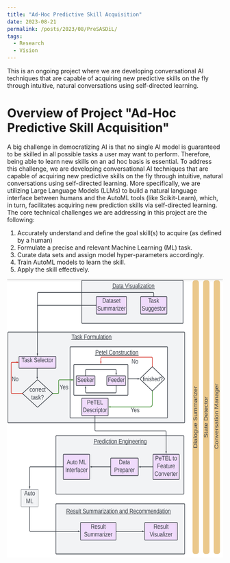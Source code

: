 ```yaml
---
title: "Ad-Hoc Predictive Skill Acquisition"
date: 2023-08-21
permalink: /posts/2023/08/PreSASDiL/
tags:
  - Research
  - Vision
---
```


This is an ongoing project where we are developing conversational AI techniques that are capable of acquiring new predictive skills on the fly through intuitive, natural conversations using self-directed learning.


Overview of Project "Ad-Hoc Predictive Skill Acquisition"
======
A big challenge in democratizing AI is that no single AI model is guaranteed to be skilled in all possible tasks a user may want to perform. Therefore, being able to learn new skills on an ad hoc basis is essential. To address this challenge, we are developing conversational AI techniques that are capable of acquiring new predictive skills on the fly through intuitive, natural conversations using self-directed learning. More specifically, we are utilizing Large Language Models (LLMs) to build a natural language interface between humans and the AutoML tools (like Scikit-Learn), which, in turn, facilitates acquiring new prediction skills via self-directed learning. The core technical challenges we are addressing in this project are the following: 

<ol>
<li>Accurately understand and define the goal skill(s) to acquire (as defined by a human)</li>
    
<li>Formulate a precise and relevant Machine Learning (ML) task.</li>
    
<li>Curate data sets and assign model hyper-parameters accordingly.</li>
    
<li>Train AutoML models to learn the skill.</li>

<li>Apply the skill effectively.</li>

</ol>

<center>
  <div style='display: flex; justify-content: center;'><img src='/images/VIDS.png' alt='Image not Loading' style='height:650px;' align='middle'></div><br>
</center>
<br>